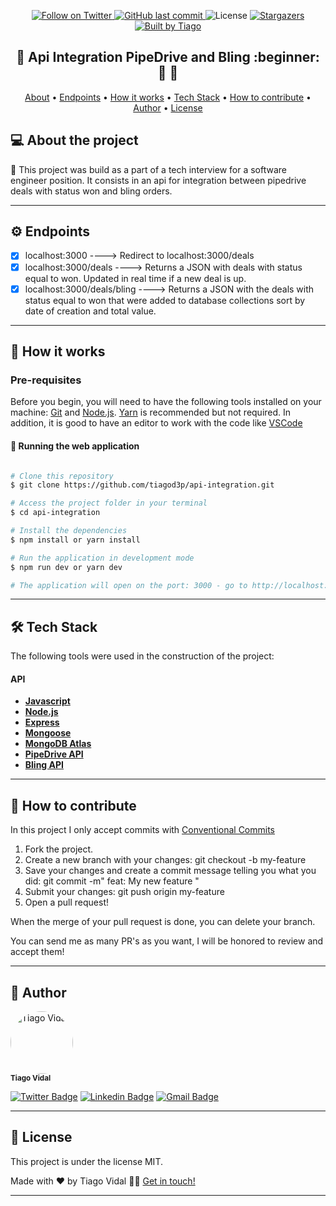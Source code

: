 
<p align="center">
  <a href="https://www.twitter.com/tiagod3p/">
    <img alt="Follow on Twitter" src="https://img.shields.io/twitter/follow/tiagod3p?label=Follow&style=social">
  </a>
  
  <a href="https://github.com/tiagod3p/api-integration/commits/master">
    <img alt="GitHub last commit" src="https://img.shields.io/github/last-commit/tiagod3p/api-integration">
  </a>
    
   <img alt="License" src="https://img.shields.io/badge/license-MIT-brightgreen">

   <a href="https://github.com/tiagod3p/api-integration/stargazers">
    <img alt="Stargazers" src="https://img.shields.io/github/stars/tiagod3p/api-integration?style=social">
  </a>

  <a href="https://www.linkedin.com/in/tiagovidaldepaula/">
    <img alt="Built by Tiago" src="https://img.shields.io/badge/built%20by-Tiago%20Vidal-%237519C1">
  </a>
</p>

<h2 align="center"> 
	🚧 Api Integration PipeDrive and Bling :beginner: 🚀 🚧
</h2>

<p align="center">
 <a href="#-about-the-project">About</a> •
 <a href="#%EF%B8%8F-endpoints">Endpoints</a> •
 <a href="#-how-it-works">How it works</a> • 
 <a href="#-tech-stack">Tech Stack</a> • 
 <a href="#-how-to-contribute">How to contribute</a> • 
 <a href="#-author">Author</a> • 
 <a href="#user-content--license">License</a>
</p>


## 💻 About the project

:beginner: This project was build as a part of a tech interview for a software engineer position. It consists in an api for integration between pipedrive deals with status won and bling orders.

---

## ⚙️ Endpoints

- [x] localhost:3000 ----> Redirect to localhost:3000/deals
- [x] localhost:3000/deals ----> Returns a JSON with deals with status equal to won. Updated in real time if a new deal is up.
- [x] localhost:3000/deals/bling ----> Returns a JSON with the deals with status equal to won that were added to database collections sort by date of creation and total value.

---

## 🚀 How it works

### Pre-requisites

Before you begin, you will need to have the following tools installed on your machine:
[Git](https://git-scm.com) and [Node.js](https://nodejs.org/en/). [Yarn](https://yarnpkg.com/) is recommended but not required.
In addition, it is good to have an editor to work with the code like [VSCode](https://code.visualstudio.com/)


#### 🧭 Running the web application

```bash

# Clone this repository
$ git clone https://github.com/tiagod3p/api-integration.git

# Access the project folder in your terminal
$ cd api-integration

# Install the dependencies
$ npm install or yarn install

# Run the application in development mode
$ npm run dev or yarn dev

# The application will open on the port: 3000 - go to http://localhost:3000

```

---

## 🛠 Tech Stack

The following tools were used in the construction of the project:

#### **API**
-   **[Javascript](https://www.javascript.com/)**
-   **[Node.js](https://nodejs.org/)**
-   **[Express](https://expressjs.com/)**
-   **[Mongoose](https://mongoosejs.com/)**
-   **[MongoDB Atlas](https://www.mongodb.com/cloud/atlas)**
-   **[PipeDrive API](https://developers.pipedrive.com/docs/api/v1/)**
-   **[Bling API](https://ajuda.bling.com.br/hc/pt-br/categories/360002186394-API-para-Desenvolvedores)**

---

## 💪 How to contribute

In this project I only accept commits with [Conventional Commits](https://www.conventionalcommits.org/en/v1.0.0/)

1. Fork the project.
2. Create a new branch with your changes: git checkout -b my-feature
3. Save your changes and create a commit message telling you what you did: git commit -m" feat: My new feature " 
4. Submit your changes: git push origin my-feature
5. Open a pull request!

When the merge of your pull request is done, you can delete your branch.

You can send me as many PR's as you want, I will be honored to review and accept them!

---

## 🦸 Author


 <img style="border-radius: 50%;" src="https://avatars0.githubusercontent.com/u/62674726?s=460&u=1c4408eb9492a7bf31a18b0a17f8ed7c444ab56b&v=4" width="100px;" alt="Tiago Vidal"/>
 <br />
 <sub><b>Tiago Vidal</b></sub>
 <br />

[![Twitter Badge](https://img.shields.io/twitter/url?label=%40tiagod3p&style=social&url=https://twitter.com/tiagod3p)](https://twitter.com/tiagod3p) [![Linkedin Badge](https://img.shields.io/badge/-Tiago-blue?style=flat-square&logo=Linkedin&logoColor=white&link=https://www.linkedin.com/in/tiagovidaldepaula/)](https://www.linkedin.com/in/tiagovidaldepaula/) 
[![Gmail Badge](https://img.shields.io/badge/-tiagod3p@gmail.com-c14438?style=flat-square&logo=Gmail&logoColor=white&link=mailto:tiagod3p@gmail.com)](mailto:tiagod3p@gmail.com)

---

## 📝 License

This project is under the license MIT.

Made with ❤️ by Tiago Vidal 👋🏽 [Get in touch!](https://www.linkedin.com/in/tiagovidaldepaula/)

---
